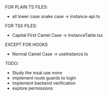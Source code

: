 FOR PLAIN TS FILES:
 * all lower case snake case -> instance-api.ts

FOR TSX FILES:
 * Capital First Camel Case -> InstanceTable.tsx

EXCEPT FOR HOOKS
 * Normal Camel Case -> useInstance.ts


 TODO:
  * Study the msal use more
  * implement route guards to login
  * implement backend verification
  * explore permissions